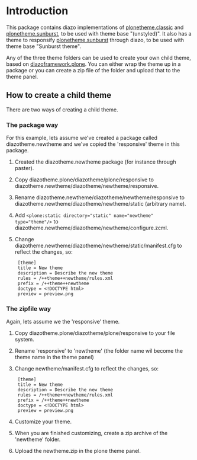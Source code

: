 Introduction
============
This package contains diazo implementations of
[plonetheme.classic](https://github.com/plone/plonetheme.classic)
and
[plonetheme.sunburst](https://github.com/plone/plonetheme.sunburst),
to be used with theme base "(unstyled)". It also has a theme to 
responsify 
[plonetheme.sunburst](https://github.com/plone/plonetheme.sunburst) 
through diazo, to be used with theme base "Sunburst theme".


Any of the three theme folders can be used to create your own child
theme, based on 
[diazoframework.plone](https://github.com/TH-code/diazoframework.plone).
You can either wrap the theme up in a package or you can create a zip 
file of the folder and upload that to the theme panel.

How to create a child theme
---------------------------
There are two ways of creating a child theme.

### The package way
For this example, lets assume we've created a package called
diazotheme.newtheme and we've copied the 'responsive' theme in this 
package.

1. Created the diazotheme.newtheme package (for instance through paster).
2. Copy diazotheme.plone/diazotheme/plone/responsive to
   diazotheme.newtheme/diazotheme/newtheme/responsive.
3. Rename diazotheme.newtheme/diazotheme/newtheme/responsive
   to diazotheme.newtheme/diazotheme/newtheme/static (arbitrary 
   name).
4. Add `<plone:static directory="static" name="newtheme" type="theme"/>`
   to diazotheme.newtheme/diazotheme/newtheme/configure.zcml.
5. Change diazotheme.newtheme/diazotheme/newtheme/static/manifest.cfg
   to reflect the changes, so:

        [theme]
        title = New theme
        description = Describe the new theme
        rules = /++theme++newtheme/rules.xml
        prefix = /++theme++newtheme
        doctype = <!DOCTYPE html>
        preview = preview.png

### The zipfile way
Again, lets assume we the 'responsive' theme.

1. Copy diazotheme.plone/diazotheme/plone/responsive to your file system.
2. Rename 'responsive' to 'newtheme' (the folder name wil become the 
   theme name in the theme panel)
3. Change newtheme/manifest.cfg
   to reflect the changes, so:

        [theme]
        title = New theme
        description = Describe the new theme
        rules = /++theme++newtheme/rules.xml
        prefix = /++theme++newtheme
        doctype = <!DOCTYPE html>
        preview = preview.png

4. Customize your theme.
5. When you are finished customizing, create a zip archive of the 'newtheme'
   folder.
6. Upload the newtheme.zip in the plone theme panel.
